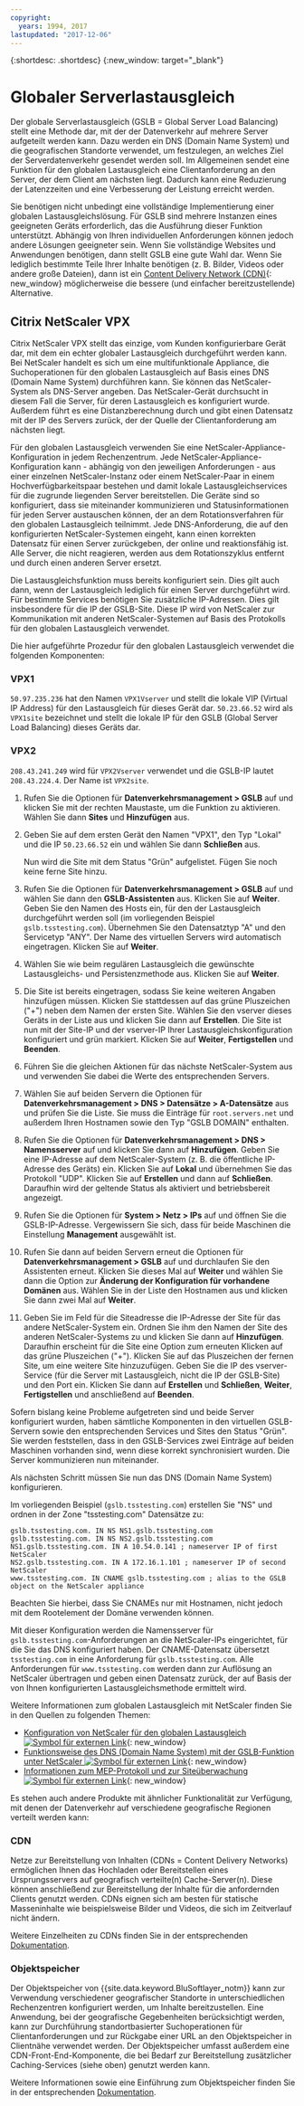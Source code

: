 ```yaml
---
copyright:
  years: 1994, 2017
lastupdated: "2017-12-06"
---
```


{:shortdesc: .shortdesc}
{:new_window: target="_blank"}

# Globaler Serverlastausgleich

Der globale Serverlastausgleich (GSLB = Global Server Load Balancing) stellt eine Methode dar, mit der der Datenverkehr auf mehrere Server aufgeteilt werden kann. Dazu werden ein DNS (Domain Name System) und die geografischen Standorte verwendet, um festzulegen, an welches Ziel der Serverdatenverkehr gesendet werden soll. Im Allgemeinen sendet eine Funktion für den globalen Lastausgleich eine Clientanforderung an den Server, der dem Client am nächsten liegt. Dadurch kann eine Reduzierung der Latenzzeiten und eine Verbesserung der Leistung erreicht werden.

Sie benötigen nicht unbedingt eine vollständige Implementierung einer globalen Lastausgleichslösung. Für GSLB sind mehrere Instanzen eines geeigneten Geräts erforderlich, das die Ausführung dieser Funktion unterstützt. Abhängig von Ihren individuellen Anforderungen können jedoch andere Lösungen geeigneter sein. Wenn Sie vollständige Websites und Anwendungen benötigen, dann stellt GSLB eine gute Wahl dar. Wenn Sie lediglich bestimmte Teile Ihrer Inhalte benötigen (z. B. Bilder, Videos oder andere große Dateien), dann ist ein [Content Delivery Network (CDN)](https://console.bluemix.net/docs/infrastructure/CDN/about.html#about-content-delivery-networks-cdn-){: new_window} möglicherweise die bessere (und einfacher bereitzustellende) Alternative.

## Citrix NetScaler VPX

Citrix NetScaler VPX stellt das einzige, vom Kunden konfigurierbare Gerät dar, mit dem ein echter globaler Lastausgleich durchgeführt werden kann. Bei NetScaler handelt es sich um eine multifunktionale Appliance, die Suchoperationen für den globalen Lastausgleich auf Basis eines DNS (Domain Name System) durchführen kann. Sie können das NetScaler-System als DNS-Server angeben. Das NetScaler-Gerät durchsucht in diesem Fall die Server, für deren Lastausgleich es konfiguriert wurde. Außerdem führt es eine Distanzberechnung durch und gibt einen Datensatz mit der IP des Servers zurück, der der Quelle der Clientanforderung am nächsten liegt.

Für den globalen Lastausgleich verwenden Sie eine NetScaler-Appliance-Konfiguration in jedem Rechenzentrum. Jede NetScaler-Appliance-Konfiguration kann - abhängig von den jeweiligen Anforderungen - aus einer einzelnen NetScaler-Instanz oder einem NetScaler-Paar in einem Hochverfügbarkeitspaar bestehen und damit lokale Lastausgleichservices für die zugrunde liegenden Server bereitstellen. Die Geräte sind so konfiguriert, dass sie miteinander kommunizieren und Statusinformationen für jeden Server austauschen können, der an dem Rotationsverfahren für den globalen Lastausgleich teilnimmt. Jede DNS-Anforderung, die auf den konfigurierten NetScaler-Systemen eingeht, kann einen korrekten Datensatz für einen Server zurückgeben, der online und reaktionsfähig ist. Alle Server, die nicht reagieren, werden aus dem Rotationszyklus entfernt und durch einen anderen Server ersetzt.

Die Lastausgleichsfunktion muss bereits konfiguriert sein. Dies gilt auch dann, wenn der Lastausgleich lediglich für einen Server durchgeführt wird. Für bestimmte Services benötigen Sie zusätzliche IP-Adressen. Dies gilt insbesondere für die IP der GSLB-Site. Diese IP wird von NetScaler zur Kommunikation mit anderen NetScaler-Systemen auf Basis des Protokolls für den globalen Lastausgleich verwendet. 

Die hier aufgeführte Prozedur für den globalen Lastausgleich verwendet die folgenden Komponenten:

### VPX1

`50.97.235.236` hat den Namen `VPX1Vserver` und stellt die lokale VIP (Virtual IP Address) für den Lastausgleich für dieses Gerät dar. `50.23.66.52` wird als `VPX1site` bezeichnet und stellt die lokale IP für den GSLB (Global Server Load Balancing) dieses Geräts dar.

### VPX2
`208.43.241.249` wird für `VPX2Vserver` verwendet und die GSLB-IP lautet `208.43.224.4`. Der Name ist `VPX2site`.

1. Rufen Sie die Optionen für **Datenverkehrsmanagement > GSLB** auf und klicken Sie mit der rechten Maustaste, um die Funktion zu aktivieren. Wählen Sie dann **Sites** und **Hinzufügen** aus.

2. Geben Sie auf dem ersten Gerät den Namen "VPX1", den Typ "Lokal" und die IP `50.23.66.52` ein und wählen Sie dann **Schließen** aus. 

	Nun wird die Site mit dem Status "Grün" aufgelistet. Fügen Sie noch keine ferne Site hinzu.

3. Rufen Sie die Optionen für **Datenverkehrsmanagement > GSLB** auf und wählen Sie dann den **GSLB-Assistenten** aus. Klicken Sie auf **Weiter**. Geben Sie den Namen des Hosts ein, für den der Lastausgleich durchgeführt werden soll (im vorliegenden Beispiel `gslb.tsstesting.com`). Übernehmen Sie den Datensatztyp "A" und den Servicetyp "ANY". Der Name des virtuellen Servers wird automatisch eingetragen. Klicken Sie auf **Weiter**.

4. Wählen Sie wie beim regulären Lastausgleich die gewünschte Lastausgleichs- und Persistenzmethode aus. Klicken Sie auf **Weiter**.

5. Die Site ist bereits eingetragen, sodass Sie keine weiteren Angaben hinzufügen müssen. Klicken Sie stattdessen auf das grüne Pluszeichen ("+") neben dem Namen der ersten Site. Wählen Sie den vserver dieses Geräts in der Liste aus und klicken Sie dann auf **Erstellen**. Die Site ist nun mit der Site-IP und der vserver-IP Ihrer Lastausgleichskonfiguration konfiguriert und grün markiert. Klicken Sie auf **Weiter**, **Fertigstellen** und **Beenden**.

6. Führen Sie die gleichen Aktionen für das nächste NetScaler-System aus und verwenden Sie dabei die Werte des entsprechenden Servers.

7. Wählen Sie auf beiden Servern die Optionen für **Datenverkehrsmanagement > DNS > Datensätze > A-Datensätze** aus und prüfen Sie die Liste. Sie muss die Einträge für `root.servers.net` und außerdem Ihren Hostnamen sowie den Typ "GSLB DOMAIN" enthalten. 

8. Rufen Sie die Optionen für **Datenverkehrsmanagement > DNS > Namensserver** auf und klicken Sie dann auf **Hinzufügen**. Geben Sie eine IP-Adresse auf dem NetScaler-System (z. B. die öffentliche IP-Adresse des Geräts) ein. Klicken Sie auf **Lokal** und übernehmen Sie das Protokoll "UDP". Klicken Sie auf **Erstellen** und dann auf **Schließen**. Daraufhin wird der geltende Status als aktiviert und betriebsbereit angezeigt.

9. Rufen Sie die Optionen für **System > Netz > IPs** auf und öffnen Sie die GSLB-IP-Adresse. Vergewissern Sie sich, dass für beide Maschinen die Einstellung **Management** ausgewählt ist.

10. Rufen Sie dann auf beiden Servern erneut die Optionen für **Datenverkehrsmanagement > GSLB** auf und durchlaufen Sie den Assistenten erneut. Klicken Sie dieses Mal auf **Weiter** und wählen Sie dann die Option zur **Änderung der Konfiguration für vorhandene Domänen** aus. Wählen Sie in der Liste den Hostnamen aus und klicken Sie dann zwei Mal auf **Weiter**. 

11. Geben Sie im Feld für die Siteadresse die IP-Adresse der Site für das andere NetScaler-System ein. Ordnen Sie ihm den Namen der Site des anderen NetScaler-Systems zu und klicken Sie dann auf **Hinzufügen**. Daraufhin erscheint für die Site eine Option zum erneuten Klicken auf das grüne Pluszeichen ("+"). Klicken Sie auf das Pluszeichen der fernen Site, um eine weitere Site hinzuzufügen. Geben Sie die IP des vserver-Service (für die Server mit Lastausgleich, nicht die IP der GSLB-Site) und den Port ein. Klicken Sie dann auf **Erstellen** und **Schließen**, **Weiter**, **Fertigstellen** und anschließend auf **Beenden**.

Sofern bislang keine Probleme aufgetreten sind und beide Server konfiguriert wurden, haben sämtliche Komponenten in den virtuellen GSLB-Servern sowie den entsprechenden Services und Sites den Status "Grün". Sie werden feststellen, dass in den GSLB-Services zwei Einträge auf beiden Maschinen vorhanden sind, wenn diese korrekt synchronisiert wurden. Die Server kommunizieren nun miteinander.

Als nächsten Schritt müssen Sie nun das DNS (Domain Name System) konfigurieren.

Im vorliegenden Beispiel (`gslb.tsstesting.com`) erstellen Sie "NS" und ordnen in der Zone "tsstesting.com" Datensätze zu:

    gslb.tsstesting.com. IN NS NS1.gslb.tsstesting.com
    gslb.tsstesting.com. IN NS NS2.gslb.tsstesting.com
    NS1.gslb.tsstesting.com. IN A 10.54.0.141 ; nameserver IP of first NetScaler
    NS2.gslb.tsstesting.com. IN A 172.16.1.101 ; nameserver IP of second NetScaler
    www.tsstesting.com. IN CNAME gslb.tsstesting.com ; alias to the GSLB object on the NetScaler appliance

Beachten Sie hierbei, dass Sie CNAMEs nur mit Hostnamen, nicht jedoch mit dem Rootelement der Domäne verwenden können.

Mit dieser Konfiguration werden die Namensserver für `gslb.tsstesting.com`-Anforderungen an die NetScaler-IPs eingerichtet, für die Sie das DNS konfiguriert haben. Der CNAME-Datensatz übersetzt `tsstesting.com` in eine Anforderung für `gslb.tsstesting.com`. Alle Anforderungen für `www.tsstesting.com` werden dann zur Auflösung an NetScaler übertragen und geben einen Datensatz zurück, der auf Basis der von Ihnen konfigurierten Lastausgleichsmethode ermittelt wird.

Weitere Informationen zum globalen Lastausgleich mit NetScaler finden Sie in den Quellen zu folgenden Themen:
* [Konfiguration von NetScaler für den globalen Lastausgleich ![Symbol für externen Link](../../icons/launch-glyph.svg "Symbol für externen Link")](http://support.citrix.com/article/CTX110348){: new_window}
* [Funktionsweise des DNS (Domain Name System) mit der GSLB-Funktion unter NetScaler ![Symbol für externen Link](../../icons/launch-glyph.svg "Symbol für externen Link")](https://support.citrix.com/article/CTX122619){: new_window}
* [Informationen zum MEP-Protokoll und zur Siteüberwachung ![Symbol für externen Link](../../icons/launch-glyph.svg "Symbol für externen Link")](http://support.citrix.com/article/CTX111081){: new_window}

Es stehen auch andere Produkte mit ähnlicher Funktionalität zur Verfügung, mit denen der Datenverkehr auf verschiedene geografische Regionen verteilt werden kann:

### CDN

Netze zur Bereitstellung von Inhalten (CDNs = Content Delivery Networks) ermöglichen Ihnen das Hochladen oder Bereitstellen eines Ursprungsservers auf geografisch verteilte(n) Cache-Server(n). Diese können anschließend zur Bereitstellung der Inhalte für die anfordernden Clients genutzt werden. CDNs eignen sich am besten für statische Masseninhalte wie beispielsweise Bilder und Videos, die sich im Zeitverlauf nicht ändern.

Weitere Einzelheiten zu CDNs finden Sie in der entsprechenden [Dokumentation](https://console.bluemix.net/docs/infrastructure/CDN/getting-started.html#getting-started).

### Objektspeicher

Der Objektspeicher von {{site.data.keyword.BluSoftlayer_notm}} kann zur Verwendung verschiedener geografischer Standorte in unterschiedlichen Rechenzentren konfiguriert werden, um Inhalte bereitzustellen. Eine Anwendung, bei der geografische Gegebenheiten berücksichtigt werden, kann zur Durchführung standortbasierter Suchoperationen für Clientanforderungen und zur Rückgabe einer URL an den Objektspeicher in Clientnähe verwendet werden. Der Objektspeicher umfasst außerdem eine CDN-Front-End-Komponente, die bei Bedarf zur Bereitstellung zusätzlicher Caching-Services (siehe oben) genutzt werden kann.

Weitere Informationen sowie eine Einführung zum Objektspeicher finden Sie in der entsprechenden [Dokumentation](https://console.bluemix.net/docs/services/cloud-object-storage/about-cos.html#about-ibm-cos). 
